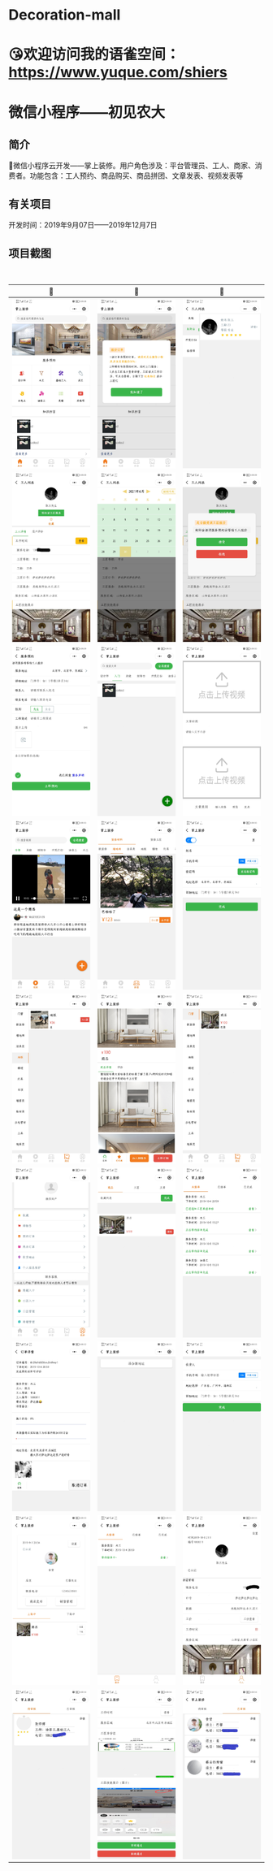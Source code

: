 # Decoration-mall
<h1>😘欢迎访问我的语雀空间：<a href="https://www.yuque.com/shiers">https://www.yuque.com/shiers</a></h1>
<h1>微信小程序——初见农大</h1>
<h2>简介</h2>
🏡微信小程序云开发——掌上装修。用户角色涉及：平台管理员、工人、商家、消费者。功能包含：工人预约、商品购买、商品拼团、文章发表、视频发表等

<h2>有关项目</h2>
开发时间：2019年9月07日——2019年12月7日</br>


<h2>项目截图</h2>
</br>

👀                        |  👀                       |  👀
:-------------------------:|:-------------------------:|:-------------------------:
![](https://github.com/Mr-twelve/Decoration-mall/blob/main/%E5%9B%BE%E7%89%87/Screenshot_20210630_090826_com.tencent.mm.jpg)                  |  ![](https://github.com/Mr-twelve/Decoration-mall/blob/main/%E5%9B%BE%E7%89%87/Screenshot_20210630_090834_com.tencent.mm.jpg)                |  ![](https://github.com/Mr-twelve/Decoration-mall/blob/main/%E5%9B%BE%E7%89%87/Screenshot_20210630_090906_com.tencent.mm.jpg)
![](https://github.com/Mr-twelve/Decoration-mall/blob/main/%E5%9B%BE%E7%89%87/Screenshot_20210630_090912_com.tencent.mm.jpg)                  |  ![](https://github.com/Mr-twelve/Decoration-mall/blob/main/%E5%9B%BE%E7%89%87/Screenshot_20210630_090921_com.tencent.mm.jpg)                |  ![](https://github.com/Mr-twelve/Decoration-mall/blob/main/%E5%9B%BE%E7%89%87/Screenshot_20210630_090926_com.tencent.mm.jpg)
![](https://github.com/Mr-twelve/Decoration-mall/blob/main/%E5%9B%BE%E7%89%87/Screenshot_20210630_090930_com.tencent.mm.jpg)                  |  ![](https://github.com/Mr-twelve/Decoration-mall/blob/main/%E5%9B%BE%E7%89%87/Screenshot_20210630_091000_com.tencent.mm.jpg)                |  ![](https://github.com/Mr-twelve/Decoration-mall/blob/main/%E5%9B%BE%E7%89%87/Screenshot_20210630_091018_com.tencent.mm.jpg)
![](https://github.com/Mr-twelve/Decoration-mall/blob/main/%E5%9B%BE%E7%89%87/Screenshot_20210630_091032_com.tencent.mm.jpg)                  |  ![](https://github.com/Mr-twelve/Decoration-mall/blob/main/%E5%9B%BE%E7%89%87/Screenshot_20210630_091050_com.tencent.mm.jpg)                |  ![](https://github.com/Mr-twelve/Decoration-mall/blob/main/%E5%9B%BE%E7%89%87/Screenshot_20210630_091058_com.tencent.mm.jpg)
![](https://github.com/Mr-twelve/Decoration-mall/blob/main/%E5%9B%BE%E7%89%87/Screenshot_20210630_091206_com.tencent.mm.jpg)                  |  ![](https://github.com/Mr-twelve/Decoration-mall/blob/main/%E5%9B%BE%E7%89%87/Screenshot_20210630_091215_com.tencent.mm.jpg)                |  ![](https://github.com/Mr-twelve/Decoration-mall/blob/main/%E5%9B%BE%E7%89%87/Screenshot_20210630_091220_com.tencent.mm.jpg)
![](https://github.com/Mr-twelve/Decoration-mall/blob/main/%E5%9B%BE%E7%89%87/Screenshot_20210630_091231_com.tencent.mm.jpg)                  |  ![](https://github.com/Mr-twelve/Decoration-mall/blob/main/%E5%9B%BE%E7%89%87/Screenshot_20210630_091238_com.tencent.mm.jpg)                |  ![](https://github.com/Mr-twelve/Decoration-mall/blob/main/%E5%9B%BE%E7%89%87/Screenshot_20210630_091251_com.tencent.mm.jpg)
![](https://github.com/Mr-twelve/Decoration-mall/blob/main/%E5%9B%BE%E7%89%87/Screenshot_20210630_091256_com.tencent.mm.jpg)                  |  ![](https://github.com/Mr-twelve/Decoration-mall/blob/main/%E5%9B%BE%E7%89%87/Screenshot_20210630_091305_com.tencent.mm.jpg)                |  ![](https://github.com/Mr-twelve/Decoration-mall/blob/main/%E5%9B%BE%E7%89%87/Screenshot_20210630_091308_com.tencent.mm.jpg)
![](https://github.com/Mr-twelve/Decoration-mall/blob/main/%E5%9B%BE%E7%89%87/Screenshot_20210630_091330_com.tencent.mm.jpg)                  |  ![](https://github.com/Mr-twelve/Decoration-mall/blob/main/%E5%9B%BE%E7%89%87/Screenshot_20210630_091342_com.tencent.mm.jpg)                |  ![](https://github.com/Mr-twelve/Decoration-mall/blob/main/%E5%9B%BE%E7%89%87/Screenshot_20210630_091356_com.tencent.mm.jpg)
![](https://github.com/Mr-twelve/Decoration-mall/blob/main/%E5%9B%BE%E7%89%87/Screenshot_20210630_091419_com.tencent.mm.jpg)                  |  ![](https://github.com/Mr-twelve/Decoration-mall/blob/main/%E5%9B%BE%E7%89%87/Screenshot_20210630_091432_com.tencent.mm.jpg)                |  ![](https://github.com/Mr-twelve/Decoration-mall/blob/main/%E5%9B%BE%E7%89%87/Screenshot_20210630_091442_com.tencent.mm.jpg)
